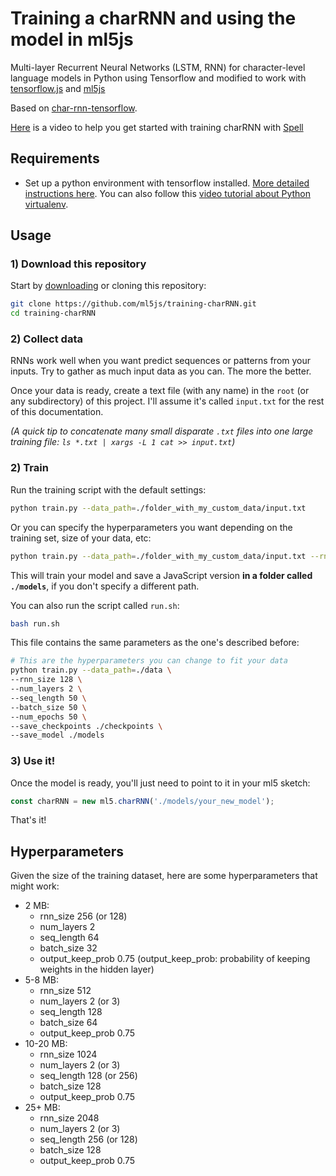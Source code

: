 # Training a charRNN and using the model in ml5js

Multi-layer Recurrent Neural Networks (LSTM, RNN) for character-level language models in Python using Tensorflow and modified to work with [tensorflow.js](https://js.tensorflow.org/) and [ml5js](https://ml5js.org/)

Based on [char-rnn-tensorflow](https://github.com/sherjilozair/char-rnn-tensorflow).

[Here](https://www.youtube.com/watch?v=xfuVcfwtEyw) is a video to help you get started with training charRNN with [Spell](https://www.spell.run/)

## Requirements

- Set up a python environment with tensorflow installed. [More detailed instructions here](https://ml5js.org/docs/training-setup.html). You can also follow this [video tutorial about Python virtualenv](https://youtu.be/nnhjvHYRsmM).

## Usage

### 1) Download this repository

Start by [downloading](https://github.com/ml5js/training-charRNN) or cloning this repository:

```bash
git clone https://github.com/ml5js/training-charRNN.git
cd training-charRNN
```

### 2) Collect data

RNNs work well when you want predict sequences or patterns from your inputs. Try to gather as much input data as you can. The more the better.

Once your data is ready, create a text file (with any name) in the `root` (or any subdirectory) of this project. I'll assume it's called `input.txt` for the rest of this documentation.

_(A quick tip to concatenate many small disparate `.txt` files into one large training file: `ls *.txt | xargs -L 1 cat >> input.txt`)_

### 2) Train

Run the training script with the default settings:

```bash
python train.py --data_path=./folder_with_my_custom_data/input.txt
```

Or you can specify the hyperparameters you want depending on the training set, size of your data, etc:

```bash
python train.py --data_path=./folder_with_my_custom_data/input.txt --rnn_size 128 --num_layers 2 --seq_length 64 --batch_size 32 --num_epochs 1000 --save_model ./models --save_checkpoints ./checkpoints
```

This will train your model and save a JavaScript version **in a folder called `./models`**, if you don't specify a different path.

You can also run the script called `run.sh`:

```bash
bash run.sh
```

This file contains the same parameters as the one's described before:
```bash
# This are the hyperparameters you can change to fit your data
python train.py --data_path=./data \
--rnn_size 128 \
--num_layers 2 \
--seq_length 50 \
--batch_size 50 \
--num_epochs 50 \
--save_checkpoints ./checkpoints \
--save_model ./models
```

### 3) Use it!

Once the model is ready, you'll just need to point to it in your ml5 sketch:

```javascript
const charRNN = new ml5.charRNN('./models/your_new_model');
```

That's it!

## Hyperparameters

Given the size of the training dataset, here are some hyperparameters that might work:

* 2 MB:
   - rnn_size 256 (or 128)
   - num_layers 2
   - seq_length 64
   - batch_size 32
   - output_keep_prob 0.75
   (output_keep_prob: probability of keeping weights in the hidden layer)
* 5-8 MB:
  - rnn_size 512
  - num_layers 2 (or 3)
  - seq_length 128
  - batch_size 64
  - output_keep_prob 0.75
* 10-20 MB:
  - rnn_size 1024
  - num_layers 2 (or 3)
  - seq_length 128 (or 256)
  - batch_size 128
  - output_keep_prob 0.75
* 25+ MB:
  - rnn_size 2048
  - num_layers 2 (or 3)
  - seq_length 256 (or 128)
  - batch_size 128
  - output_keep_prob 0.75
